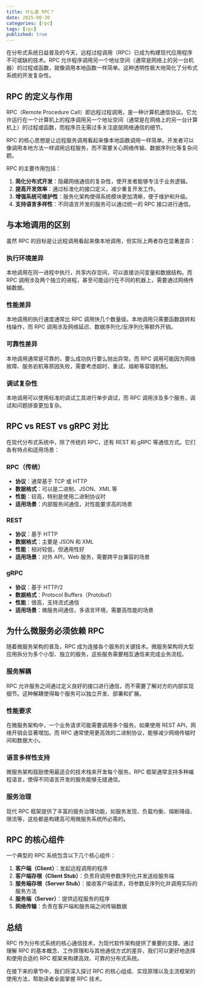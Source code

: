 ```yaml
---
title: 什么是 RPC？
date: 2025-08-30
categories: [rpc]
tags: [rpc]
published: true
---
```


在分布式系统日益普及的今天，远程过程调用（RPC）已成为构建现代应用程序不可或缺的技术。RPC 允许程序调用另一个地址空间（通常是网络上的另一台机器）的过程或函数，就像调用本地函数一样简单。这种透明性极大地简化了分布式系统的开发复杂性。

## RPC 的定义与作用

RPC（Remote Procedure Call）即远程过程调用，是一种计算机通信协议。它允许运行在一个计算机上的程序调用另一个地址空间（通常是在网络上的另一台计算机上）的过程或函数，而程序员无需过多关注底层网络通信的细节。

RPC 的核心思想是让远程服务调用看起来像本地函数调用一样简单。开发者可以像调用本地方法一样调用远程服务，而不需要关心网络传输、数据序列化等复杂问题。

RPC 的主要作用包括：

1. **简化分布式开发**：隐藏网络通信的复杂性，使开发者能够专注于业务逻辑。
2. **提高开发效率**：通过标准化的接口定义，减少重复开发工作。
3. **增强系统可维护性**：服务化架构使得系统模块更加清晰，便于维护和升级。
4. **支持语言多样性**：不同语言开发的服务可以通过统一的 RPC 接口进行通信。

## 与本地调用的区别

虽然 RPC 的目标是让远程调用看起来像本地调用，但实际上两者存在显著差异：

### 执行环境差异

本地调用在同一进程中执行，共享内存空间，可以直接访问变量和数据结构。而 RPC 调用涉及两个独立的进程，甚至可能运行在不同的机器上，需要通过网络传输数据。

### 性能差异

本地调用的执行速度通常比 RPC 调用快几个数量级。本地调用只需要函数跳转和栈操作，而 RPC 调用涉及网络延迟、数据序列化/反序列化等额外开销。

### 可靠性差异

本地调用通常是可靠的，要么成功执行要么抛出异常。而 RPC 调用可能因为网络故障、服务宕机等原因失败，需要考虑超时、重试、熔断等容错机制。

### 调试复杂性

本地调用可以使用标准的调试工具进行单步调试，而 RPC 调用涉及多个服务，调试和问题排查更加复杂。

## RPC vs REST vs gRPC 对比

在现代分布式系统中，除了传统的 RPC，还有 REST 和 gRPC 等通信方式。它们各有特点和适用场景：

### RPC（传统）

- **协议**：通常基于 TCP 或 HTTP
- **数据格式**：可以是二进制、JSON、XML 等
- **性能**：较高，特别是使用二进制协议时
- **适用场景**：内部服务间通信，对性能要求高的场景

### REST

- **协议**：基于 HTTP
- **数据格式**：主要是 JSON 和 XML
- **性能**：相对较低，但通用性好
- **适用场景**：对外 API，Web 服务，需要跨平台兼容的场景

### gRPC

- **协议**：基于 HTTP/2
- **数据格式**：Protocol Buffers（Protobuf）
- **性能**：很高，支持流式通信
- **适用场景**：微服务间通信，多语言环境，需要高性能的场景

## 为什么微服务必须依赖 RPC

随着微服务架构的普及，RPC 成为连接各个服务的关键技术。微服务架构将大型应用拆分为多个小型、独立的服务，这些服务需要相互通信来完成业务流程。

### 服务解耦

RPC 允许服务之间通过定义良好的接口进行通信，而不需要了解对方的内部实现细节。这种解耦使得每个服务可以独立开发、部署和扩展。

### 性能要求

在微服务架构中，一个业务请求可能需要调用多个服务。如果使用 REST API，网络开销会显著增加。而 RPC 通常使用更高效的二进制协议，能够减少网络传输时间和数据大小。

### 语言多样性支持

微服务架构鼓励使用最适合的技术栈来开发每个服务。RPC 框架通常支持多种编程语言，使得不同语言开发的服务能够无缝通信。

### 服务治理

现代 RPC 框架提供了丰富的服务治理功能，如服务发现、负载均衡、熔断降级、限流等，这些都是构建高可用微服务系统所必需的。

## RPC 的核心组件

一个典型的 RPC 系统包含以下几个核心组件：

1. **客户端（Client）**：发起远程调用的程序
2. **客户端存根（Client Stub）**：负责将调用参数序列化并发送给服务端
3. **服务端存根（Server Stub）**：接收客户端请求，将参数反序列化并调用实际的服务方法
4. **服务端（Server）**：提供远程服务的程序
5. **网络传输**：负责在客户端和服务端之间传输数据

## 总结

RPC 作为分布式系统的核心通信技术，为现代软件架构提供了重要的支撑。通过理解 RPC 的基本概念、工作原理和与其他通信方式的差异，我们可以更好地选择和使用合适的 RPC 框架来构建高效、可靠的分布式系统。

在接下来的章节中，我们将深入探讨 RPC 的核心组成、实现原理以及主流框架的使用方法，帮助读者全面掌握 RPC 技术。